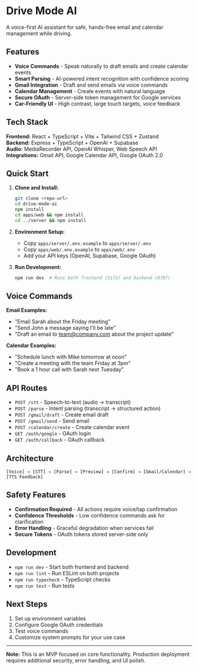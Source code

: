 # Drive Mode AI

A voice-first AI assistant for safe, hands-free email and calendar management while driving.

## Features

- **Voice Commands** - Speak naturally to draft emails and create calendar events
- **Smart Parsing** - AI-powered intent recognition with confidence scoring
- **Gmail Integration** - Draft and send emails via voice commands
- **Calendar Management** - Create events with natural language
- **Secure OAuth** - Server-side token management for Google services
- **Car-Friendly UI** - High contrast, large touch targets, voice feedback

## Tech Stack

**Frontend:** React + TypeScript + Vite + Tailwind CSS + Zustand  
**Backend:** Express + TypeScript + OpenAI + Supabase  
**Audio:** MediaRecorder API, OpenAI Whisper, Web Speech API  
**Integrations:** Gmail API, Google Calendar API, Google OAuth 2.0

## Quick Start

1. **Clone and Install:**
   ```bash
   git clone <repo-url>
   cd drive-mode-ai
   npm install
   cd apps/web && npm install
   cd ../server && npm install
   ```

2. **Environment Setup:**
   - Copy `apps/server/.env.example` to `apps/server/.env`
   - Copy `apps/web/.env.example` to `apps/web/.env`
   - Add your API keys (OpenAI, Supabase, Google OAuth)

3. **Run Development:**
   ```bash
   npm run dev  # Runs both frontend (5173) and backend (8787)
   ```

## Voice Commands

**Email Examples:**
- "Email Sarah about the Friday meeting"
- "Send John a message saying I'll be late"
- "Draft an email to team@company.com about the project update"

**Calendar Examples:**
- "Schedule lunch with Mike tomorrow at noon"
- "Create a meeting with the team Friday at 3pm"
- "Book a 1 hour call with Sarah next Tuesday"

## API Routes

- `POST /stt` - Speech-to-text (audio → transcript)
- `POST /parse` - Intent parsing (transcript → structured action)
- `POST /gmail/draft` - Create email draft
- `POST /gmail/send` - Send email
- `POST /calendar/create` - Create calendar event
- `GET /auth/google` - OAuth login
- `GET /auth/callback` - OAuth callback

## Architecture

```
[Voice] → [STT] → [Parse] → [Preview] → [Confirm] → [Gmail/Calendar] → [TTS Feedback]
```

## Safety Features

- **Confirmation Required** - All actions require voice/tap confirmation
- **Confidence Thresholds** - Low confidence commands ask for clarification
- **Error Handling** - Graceful degradation when services fail
- **Secure Tokens** - OAuth tokens stored server-side only

## Development

- `npm run dev` - Start both frontend and backend
- `npm run lint` - Run ESLint on both projects
- `npm run typecheck` - TypeScript checks
- `npm run test` - Run tests

## Next Steps

1. Set up environment variables
2. Configure Google OAuth credentials
3. Test voice commands
4. Customize system prompts for your use case

---

**Note:** This is an MVP focused on core functionality. Production deployment requires additional security, error handling, and UI polish.
